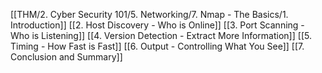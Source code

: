 [[THM/2. Cyber Security 101/5. Networking/7. Nmap - The Basics/1. Introduction]]
[[2. Host Discovery - Who is Online]]
[[3. Port Scanning - Who is Listening]]
[[4. Version Detection - Extract More Information]]
[[5. Timing - How Fast is Fast]]
[[6. Output - Controlling What You See]]
[[7. Conclusion and Summary]]
